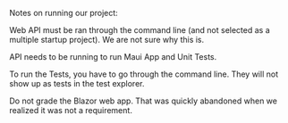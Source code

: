 Notes on running our project:

Web API must be ran through the command line (and not selected as a multiple startup project). We are not sure why this is. 

API needs to be running to run Maui App and Unit Tests.

To run the Tests, you have to go through the command line. They will not show up as tests in the test explorer.

Do not grade the Blazor web app. That was quickly abandoned when we realized it was not a requirement.
